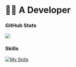 # 🧑‍💻 A Developer 
<h3>GitHub Stats</h3>

[![](https://nirzak-streak-stats.vercel.app/?user=thebjoredcraft&theme=tokyonight)](https://github.com/thebjoredcraft)

<h3>Skills</h3>

[![My Skills](https://skillicons.dev/icons?i=java,kotlin,github,gitlab,gradle,maven,idea,vscode,md&theme=dark)](https://skillicons.dev)
